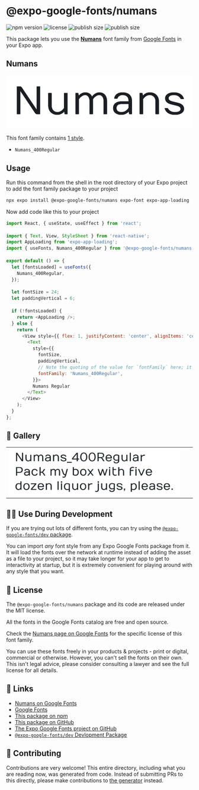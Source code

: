 # @expo-google-fonts/numans

![npm version](https://flat.badgen.net/npm/v/@expo-google-fonts/numans)
![license](https://flat.badgen.net/github/license/expo/google-fonts)
![publish size](https://flat.badgen.net/packagephobia/install/@expo-google-fonts/numans)
![publish size](https://flat.badgen.net/packagephobia/publish/@expo-google-fonts/numans)

This package lets you use the [**Numans**](https://fonts.google.com/specimen/Numans) font family from [Google Fonts](https://fonts.google.com/) in your Expo app.

## Numans

![Numans](./font-family.png)

This font family contains [1 style](#-gallery).

- `Numans_400Regular`

## Usage

Run this command from the shell in the root directory of your Expo project to add the font family package to your project
```sh
npx expo install @expo-google-fonts/numans expo-font expo-app-loading
```

Now add code like this to your project
```js
import React, { useState, useEffect } from 'react';

import { Text, View, StyleSheet } from 'react-native';
import AppLoading from 'expo-app-loading';
import { useFonts, Numans_400Regular } from '@expo-google-fonts/numans';

export default () => {
  let [fontsLoaded] = useFonts({
    Numans_400Regular,
  });

  let fontSize = 24;
  let paddingVertical = 6;

  if (!fontsLoaded) {
    return <AppLoading />;
  } else {
    return (
      <View style={{ flex: 1, justifyContent: 'center', alignItems: 'center' }}>
        <Text
          style={{
            fontSize,
            paddingVertical,
            // Note the quoting of the value for `fontFamily` here; it expects a string!
            fontFamily: 'Numans_400Regular',
          }}>
          Numans Regular
        </Text>
      </View>
    );
  }
};

```

## 🔡 Gallery


||||
|-|-|-|
|![Numans_400Regular](./Numans_400Regular.ttf.png)||||


## 👩‍💻 Use During Development

If you are trying out lots of different fonts, you can try using the [`@expo-google-fonts/dev` package](https://github.com/expo/google-fonts/tree/master/font-packages/dev#readme).

You can import *any* font style from any Expo Google Fonts package from it. It will load the fonts
over the network at runtime instead of adding the asset as a file to your project, so it may take longer
for your app to get to interactivity at startup, but it is extremely convenient
for playing around with any style that you want.

## 📖 License

The `@expo-google-fonts/numans` package and its code are released under the MIT license.

All the fonts in the Google Fonts catalog are free and open source.

Check the [Numans page on Google Fonts](https://fonts.google.com/specimen/Numans) for the specific license of this font family.

You can use these fonts freely in your products & projects - print or digital, commercial or otherwise. However, you can't sell the fonts on their own. This isn't legal advice, please consider consulting a lawyer and see the full license for all details.

## 🔗 Links

- [Numans on Google Fonts](https://fonts.google.com/specimen/Numans)
- [Google Fonts](https://fonts.google.com/)
- [This package on npm](https://www.npmjs.com/package/@expo-google-fonts/numans)
- [This package on GitHub](https://github.com/expo/google-fonts/tree/master/font-packages/numans)
- [The Expo Google Fonts project on GitHub](https://github.com/expo/google-fonts)
- [`@expo-google-fonts/dev` Devlopment Package](https://github.com/expo/google-fonts/tree/master/font-packages/dev)

## 🤝 Contributing

Contributions are very welcome! This entire directory, including what you are reading now, was generated from code. Instead of submitting PRs to this directly, please make contributions to [the generator](https://github.com/expo/google-fonts/tree/master/packages/generator) instead.
